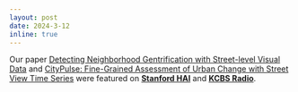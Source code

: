 ```yaml
---
layout: post
date: 2024-3-12
inline: true
---
```


Our paper [Detecting Neighborhood Gentrification with Street-level Visual Data](https://arxiv.org/abs/2301.01842) and [CityPulse: Fine-Grained Assessment of Urban Change with Street View Time Series](https://arxiv.org/abs/2401.01107) were featured on **[Stanford HAI](https://hai.stanford.edu/news/spotting-visual-signs-gentrification-scale)** and **[KCBS Radio](https://omny.fm/shows/kcbsam-on-demand/stanford-ai-model-is-able-to-spot-early-visual-sig)**.

<!-- Our paper [SkyScript: A Large and Semantically Diverse Vision-Language Dataset for Remote Sensing](https://arxiv.org/abs/2312.12856) and [CityPulse: Fine-Grained Assessment of Urban Change with Street View Time Series](https://arxiv.org/abs/2401.01107) were accepted to **[AAAI 2024](https://aaai.org/aaai-conference/)**. -->
